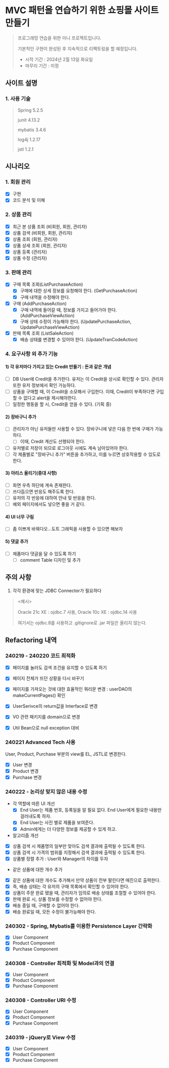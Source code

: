 # MVC 패턴을 연습하기 위한 쇼핑몰 사이트 만들기
> 프로그래밍 연습을 위한 미니 프로젝트입니다.
> 
> 기본적인 구현이 완성된 후 지속적으로 리팩토링을 할 예정입니다.
> - 시작 기간 : 2024년 2월 13일 화요일
> - 마무리 기간 : 미정

## 사이트 설명
### 1. 사용 기술
> Spring 5.2.5
>
> junit 4.13.2
>
> mybatis 3.4.6
>
> log4j 1.2.17
>
> jstl 1.2.1

## 시나리오
### 1. 회원 관리
- [x] 구현
- [x] 코드 분석 및 이해

### 2. 상품 관리
- [x] 최근 본 상품 조회 (비회원, 회원, 관리자)
- [x] 상품 검색 (비회원, 회원, 관리자)
- [x] 상품 조회 (회원, 관리자)
- [x] 상품 상세 조회 (회원, 관리자)
- [x] 상품 등록 (관리자)
- [x] 상품 수정 (관리자)

### 3. 판매 관리
- [x] 구매 목록 조회(ListPurchaseAction)
     - [x] 구매에 대한 상세 정보를 요청해야 한다. (GetPurchaseAction)
     - [x] 구매 내역을 수정해야 한다.
- [x] 구매 (AddPurchaseAction)
     - [x] 구매 내역에 들어갈 때, 정보를 가지고 들어가야 한다. (AddPurchaseViewAction)
     - [x] 구매 상태 수정이 가능해야 한다. (UpdatePurchaseAction, UpdatePurchaseViewAction)
- [x] 판매 목록 조회 (ListSaleAction)
     - [x] 배송 상태를 변경할 수 있어야 한다. (UpdateTranCodeAction)

### 4. 요구사항 외 추가 기능
#### 1) 각 유저마다 가지고 있는 Credit 만들기 : 돈과 같은 개념
- [ ] DB User에 Credit을 추가한다. 유저는 이 Credit을 상시로 확인할 수 있다. 관리자 또한 유저 정보에서 확인 가능하다.
- [ ] 상품을 구매할 때, 이 Credit을 소모해서 구입한다. 이때, Credit이 부족하다면 구입할 수 없다고 alert을 제시해야한다.
- [ ] 일정한 행동을 할 시, Credit을 얻을 수 있다. (기획 중)

#### 2) 장바구니 추가
- [ ] 관리자가 아닌 유저들만 사용할 수 있다. 장바구니에 넣은 다음 한 번에 구매가 가능하다.
  - [ ] 이때, Credit 계산도 선행되야 한다.
- [ ] 유저별로 저장이 되므로 로그아웃 시에도 계속 남아있어야 한다.
- [ ] 각 제품별로 "장바구니 추가" 버튼을 추가하고, 이를 누르면 상호작용할 수 있도로 한다.

#### 3) **아리스 올리기(중대 사항)**
- [ ] 화면 우측 하단에 계속 존재한다.
- [ ] 쓰다듬으면 반응도 해주도록 한다.
- [ ] 유저의 각 반응에 대하여 안내 및 반응을 한다.
- [ ] 예외 페이지에서도 넣으면 좋을 거 같다.

#### 4) UI 너무 구림
- [ ] 좀 이쁘게 바꿔다오...도트 그래픽을 사용할 수 있으면 해보자

#### 5) 댓글 추가
- [ ] 제품마다 댓글을 달 수 있도록 하기
	- [ ] comment Table 디자인 및 추가

## 주의 사항
1. 각각 환경에 맞는 JDBC Connector가 필요하다

><예시>
>
>Oracle 21c XE : ojdbc.7 사용, Oracle 10c XE : ojdbc.14 사용
>
>여기서는 ojdbc.8를 사용하고 .gitignore로 .jar 파일은 올리지 않는다.

## Refactoring 내역
### 240219 - 240220 코드 최적화
- [x] 페이지를 눌러도 검색 조건을 유지할 수 있도록 하기
- [x] 페이지 전체가 뜨던 상황을 다시 바꾸기
- [x] 페이지를 가져오는 것에 대한 효율적인 쿼리문 변경 : userDAO의 makeCurrentPages() 확인
- [x] UserSerivce의 return값을 Interface로 변경
- [x] VO 관련 패키지를 domain으로 변경
- [x] Util Bean으로 null exception 대비


### 240221 Advanced Tech 사용
User, Product, Purchase 부분의 view를 EL, JSTL로 변경한다.
- [x] User 변경
- [x] Product 변경
- [x] Purchase 변경

### 240222 - 논리상 맞지 않은 내용 수정
- 각 역할에 따른 UI 개선
  - [x] End User는 제품 번호, 등록일을 알 필요 없다. End User에게 필요한 내용만 걸러내도록 하자.
  - [x] End User는 사진 별로 제품을 보여준다.
  - [x] Admin에게는 더 다양한 정보를 제공할 수 있게 하고.

- 알고리즘 개선
- [x] 상품 검색 시 제품명의 일부만 맞아도 검색 결과에 출력될 수 있도록 한다.
- [x] 상품 검색 시 가격의 범위를 지정해서 검색 결과에 출력될 수 있도록 한다.
- [x] 상품별 정렬 추가 : User와 Manager의 차이를 두자

- 같은 상품에 대한 개수 추가
- [x] 같은 상품에 대한 개수도 추가해서 만약 상품이 전부 팔린다면 매진으로 출력한다.
- [x] 즉, 배송 상태는 각 유저의 구매 목록에서 확인할 수 있어야 한다.
- [x] 상품이 주문 완료 됐을 때, 관리자가 임의로 배송 상태를 조절할 수 있어야 한다.
- [x] 판매 완료 시, 상품 정보를 수정할 수 없어야 한다.
- [x] 배송 중일 때, 구매할 수 없어야 한다.
- [x] 배송 완료일 때, 모든 수정이 불가능해야 한다.

### 240302 - Spring, Mybatis를 이용한 Persistence Layer 간략화
- [x] User Component
- [x] Product Component
- [x] Purchase Component

### 240308 - Controller 최적화 및 Model과의 연결
- [x] User Component
- [x] Product Component
- [x] Purchase Component 

### 240308 - Controller URI 수정
- [x] User Component
- [x] Product Component
- [x] Purchase Component

### 240319 - jQuery로 View 수정
- [x] User Component
- [x] Product Component
- [x] Purchase Component